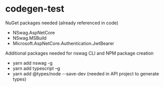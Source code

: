 # codegen-test

NuGet packages needed (already referenced in code)
- NSwag.AspNetCore
- NSwag.MSBuild
- Microsoft.AspNetCore.Authentication.JwtBearer

Additional packages needed for nswag CLI and NPM package creation
- yarn add nswag -g
- yarn add typescript –g
- yarn add @types/node --save-dev (needed in API project to generate types)
